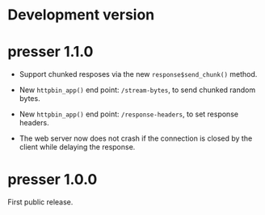 
# Development version

# presser 1.1.0

* Support chunked resposes via the new `response$send_chunk()` method.

* New `httpbin_app()` end point: `/stream-bytes`, to send chunked
  random bytes.

* New `httpbin_app()` end point: `/response-headers`, to set response
  headers.

* The web server now does not crash if the connection is closed by the
  client while delaying the response.

# presser 1.0.0

First public release.

